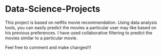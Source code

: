 # Data-Science-Projects
This project is based on netflix movie recommendation. Using data analysis tools, you can easily predict the movies a particular user may like based on his previous preferences. I have used collaborative filtering to predict the movies similar to a particular movie.

Feel free to comment and make changes!!!
